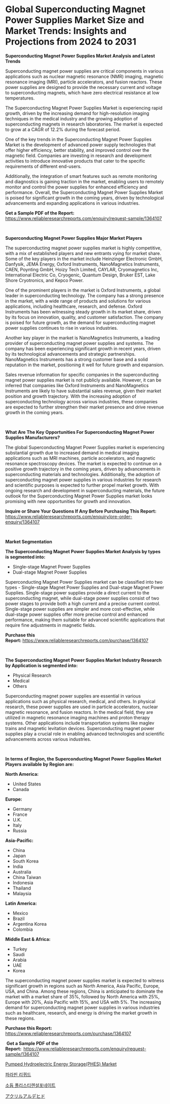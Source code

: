 <p><h1>Global Superconducting Magnet Power Supplies Market Size and Market Trends: Insights and Projections from 2024 to 2031</h1></p><p><strong>Superconducting Magnet Power Supplies Market Analysis and Latest Trends</strong></p>
<p><p>Superconducting magnet power supplies are critical components in various applications such as nuclear magnetic resonance (NMR) imaging, magnetic resonance imaging (MRI), particle accelerators, and fusion reactors. These power supplies are designed to provide the necessary current and voltage to superconducting magnets, which have zero electrical resistance at low temperatures.</p><p>The Superconducting Magnet Power Supplies Market is experiencing rapid growth, driven by the increasing demand for high-resolution imaging techniques in the medical industry and the growing adoption of superconducting magnets in research laboratories. The market is expected to grow at a CAGR of 12.2% during the forecast period.</p><p>One of the key trends in the Superconducting Magnet Power Supplies Market is the development of advanced power supply technologies that offer higher efficiency, better stability, and improved control over the magnetic field. Companies are investing in research and development activities to introduce innovative products that cater to the specific requirements of different end-users.</p><p>Additionally, the integration of smart features such as remote monitoring and diagnostics is gaining traction in the market, enabling users to remotely monitor and control the power supplies for enhanced efficiency and performance. Overall, the Superconducting Magnet Power Supplies Market is poised for significant growth in the coming years, driven by technological advancements and expanding applications in various industries.</p></p>
<p><strong>Get a Sample PDF of the Report:&nbsp;</strong> <a href="https://www.reliableresearchreports.com/enquiry/request-sample/1364107">https://www.reliableresearchreports.com/enquiry/request-sample/1364107</a></p>
<p>&nbsp;</p>
<p><strong>Superconducting Magnet Power Supplies Major Market Players</strong></p>
<p><p>The superconducting magnet power supplies market is highly competitive, with a mix of established players and new entrants vying for market share. Some of the key players in the market include Heinzinger Electronic GmbH, Danfysik, JEMA Energy, Oxford Instruments, NanoMagnetics Instruments, CAEN, Poynting GmbH, Hoizy Tech Limited, CAYLAR, Cryomagnetics Inc, International Electric Co, Cryogenic, Quantum Design, Bruker EST, Lake Shore Cryotronics, and Kepco Power.</p><p>One of the prominent players in the market is Oxford Instruments, a global leader in superconducting technology. The company has a strong presence in the market, with a wide range of products and solutions for various applications, including healthcare, research, and defense. Oxford Instruments has been witnessing steady growth in its market share, driven by its focus on innovation, quality, and customer satisfaction. The company is poised for future growth, as the demand for superconducting magnet power supplies continues to rise in various industries.</p><p>Another key player in the market is NanoMagnetics Instruments, a leading provider of superconducting magnet power supplies and systems. The company has been experiencing significant growth in recent years, driven by its technological advancements and strategic partnerships. NanoMagnetics Instruments has a strong customer base and a solid reputation in the market, positioning it well for future growth and expansion.</p><p>Sales revenue information for specific companies in the superconducting magnet power supplies market is not publicly available. However, it can be inferred that companies like Oxford Instruments and NanoMagnetics Instruments are likely to have substantial sales revenue, given their market position and growth trajectory. With the increasing adoption of superconducting technology across various industries, these companies are expected to further strengthen their market presence and drive revenue growth in the coming years.</p></p>
<p>&nbsp;</p>
<p><strong>What Are The Key Opportunities For Superconducting Magnet Power Supplies Manufacturers?</strong></p>
<p><p>The global Superconducting Magnet Power Supplies market is experiencing substantial growth due to increased demand in medical imaging applications such as MRI machines, particle accelerators, and magnetic resonance spectroscopy devices. The market is expected to continue on a positive growth trajectory in the coming years, driven by advancements in superconducting materials and technologies. Additionally, the adoption of superconducting magnet power supplies in various industries for research and scientific purposes is expected to further propel market growth. With ongoing research and development in superconducting materials, the future outlook for the Superconducting Magnet Power Supplies market looks promising with new opportunities for growth and innovation.</p></p>
<p><strong>Inquire or Share Your Questions If Any Before Purchasing This Report:</strong> <a href="https://www.reliableresearchreports.com/enquiry/pre-order-enquiry/1364107">https://www.reliableresearchreports.com/enquiry/pre-order-enquiry/1364107</a></p>
<p>&nbsp;</p>
<p><strong>Market Segmentation</strong></p>
<p><strong>The Superconducting Magnet Power Supplies Market Analysis by types is segmented into:</strong></p>
<p><ul><li>Single-stage Magnet Power Supplies</li><li>Dual-stage Magnet Power Supplies</li></ul></p>
<p><p>Superconducting Magnet Power Supplies market can be classified into two types - Single-stage Magnet Power Supplies and Dual-stage Magnet Power Supplies. Single-stage power supplies provide a direct current to the superconducting magnet, while dual-stage power supplies consist of two power stages to provide both a high current and a precise current control. Single-stage power supplies are simpler and more cost-effective, while dual-stage power supplies offer more precise control and enhanced performance, making them suitable for advanced scientific applications that require fine adjustments in magnetic fields.</p></p>
<p><strong>Purchase this Report:&nbsp;</strong><a href="https://www.reliableresearchreports.com/purchase/1364107">https://www.reliableresearchreports.com/purchase/1364107</a></p>
<p>&nbsp;</p>
<p><strong>The Superconducting Magnet Power Supplies Market Industry Research by Application is segmented into:</strong></p>
<p><ul><li>Physical Research</li><li>Medical</li><li>Others</li></ul></p>
<p><p>Superconducting magnet power supplies are essential in various applications such as physical research, medical, and others. In physical research, these power supplies are used in particle accelerators, nuclear magnetic resonance, and fusion reactors. In the medical field, they are utilized in magnetic resonance imaging machines and proton therapy systems. Other applications include transportation systems like maglev trains and magnetic levitation devices. Superconducting magnet power supplies play a crucial role in enabling advanced technologies and scientific advancements across various industries.</p></p>
<p>&nbsp;</p>
<p><strong>In terms of Region, the Superconducting Magnet Power Supplies Market Players available by Region are:</strong></p>
<p>
    <p> <strong> North America: </strong>
        <ul>
            <li>United States</li>
            <li>Canada</li>
        </ul>
        </p> 
    <p> <strong> Europe: </strong>
        <ul>
            <li>Germany</li>
            <li>France</li>
            <li>U.K.</li>
            <li>Italy</li>
            <li>Russia</li>
        </ul>
        </p> 
    <p> <strong> Asia-Pacific: </strong>
        <ul>
            <li>China</li>
            <li>Japan</li>
            <li>South Korea</li>
            <li>India</li>
            <li>Australia</li>
            <li>China Taiwan</li>
            <li>Indonesia</li>
            <li>Thailand</li>
            <li>Malaysia</li>
        </ul>
        </p> 
    <p> <strong> Latin America: </strong>
        <ul>
            <li>Mexico</li>
            <li>Brazil</li>
            <li>Argentina Korea</li>
            <li>Colombia</li>
        </ul>
        </p> 
    <p> <strong> Middle East & Africa: </strong>
        <ul>
            <li>Turkey</li>
            <li>Saudi</li>
            <li>Arabia</li>
            <li>UAE</li>
            <li>Korea</li>
        </ul>
    </p>
    </p>
<p><p>The superconducting magnet power supplies market is expected to witness significant growth in regions such as North America, Asia Pacific, Europe, USA, and China. Among these regions, China is anticipated to dominate the market with a market share of 35%, followed by North America with 25%, Europe with 20%, Asia Pacific with 15%, and USA with 5%. The increasing demand for superconducting magnet power supplies in various industries such as healthcare, research, and energy is driving the market growth in these regions.</p></p>
<p><strong>Purchase this Report: </strong><a href="https://www.reliableresearchreports.com/purchase/1364107">https://www.reliableresearchreports.com/purchase/1364107</a></p>
<p>&nbsp;<strong>Get a Sample PDF of the Report:&nbsp;&nbsp;</strong><a href="https://www.reliableresearchreports.com/enquiry/request-sample/1364107">https://www.reliableresearchreports.com/enquiry/request-sample/1364107</a></p>
<p><strong></strong></p>
<p><p><a href="https://github.com/santosh758595/Market-Research-Report-List-4/blob/main/pumped-hydroelectric-energy-storagephes-market.md">Pumped Hydroelectric Energy Storage(PHES) Market</a></p><p><a href="https://medium.com/@porterhntz2023/%ED%8C%8C%EB%9D%BC%ED%95%80-%EB%A6%AC%ED%80%B4%EB%8D%A4-%EC%8B%9C%EC%9E%A5%EC%9D%80-%EC%8B%9C%EC%9E%A5-%EC%A0%90%EC%9C%A0%EC%9C%A8-%EC%8B%9C%EC%9E%A5-%ED%8A%B8%EB%A0%8C%EB%93%9C-%EB%B0%8F-%EC%8B%9C%EC%9E%A5-%EC%84%B1%EC%9E%A5%EC%97%90-%EB%8C%80%ED%95%9C-%EC%A0%95%EB%B3%B4%EB%A5%BC-%EC%A0%9C%EA%B3%B5%ED%95%A9%EB%8B%88%EB%8B%A4-d8fa832addc9">파라핀 리퀴드</a></p><p><a href="https://medium.com/@bubblebutt879567/%EB%82%98%ED%8A%B8%EB%A5%A8-%ED%8F%B4%EB%A6%AC%EC%8A%A4%ED%8B%B0%EB%A0%8C%EC%84%A4%ED%8F%AC%EB%84%A4%EC%9D%B4%ED%8A%B8-%EC%8B%9C%EC%9E%A5-%EC%9C%A0%ED%98%95-%EC%9D%91%EC%9A%A9-%EB%B0%8F-%EC%A7%80%EB%A6%AC%EC%A0%81-%ED%8F%89%EA%B0%80%EC%97%90-%EB%8C%80%ED%95%9C-%ED%8F%AC%EA%B4%84%EC%A0%81%EC%9D%B8-%ED%8F%89%EA%B0%80-b984db32b837">소듐 폴리스티렌설포네이트</a></p><p><a href="https://medium.com/@camerondowd204/%E3%82%A2%E3%82%AF%E3%83%AA%E3%83%AB%E3%82%A2%E3%83%AB%E3%83%87%E3%83%92%E3%83%89%E5%B8%82%E5%A0%B4%E5%88%86%E6%9E%90-%E3%81%9D%E3%81%AEcagr-%E5%B8%82%E5%A0%B4%E3%82%BB%E3%82%B0%E3%83%A1%E3%83%B3%E3%83%86%E3%83%BC%E3%82%B7%E3%83%A7%E3%83%B3-%E3%81%8A%E3%82%88%E3%81%B3%E3%82%B0%E3%83%AD%E3%83%BC%E3%83%90%E3%83%AB%E7%94%A3%E6%A5%AD%E6%A6%82%E8%A6%81-497485943f8a">アクリルアルデヒド</a></p></p>